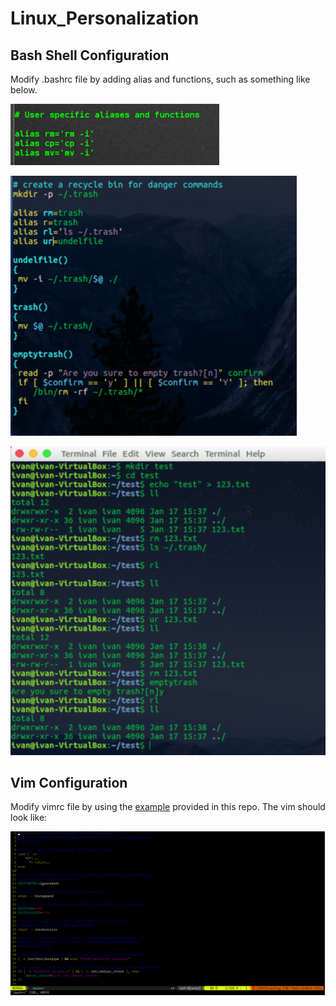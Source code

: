# Linux_Personalization

## Bash Shell Configuration
Modify .bashrc file by adding alias and functions, such as something like below.

<a><img src="./third.png" alt="alias"></a>

<a><img src="./first.png" alt="recycle bin function"></a>

<a><img src="./second.png" alt="recycle bin usage"></a>

## Vim Configuration
Modify vimrc file by using the [example](./vimrc) provided in this repo. The vim should look like:

<a><img src="./four.png" alt="alias"></a>
